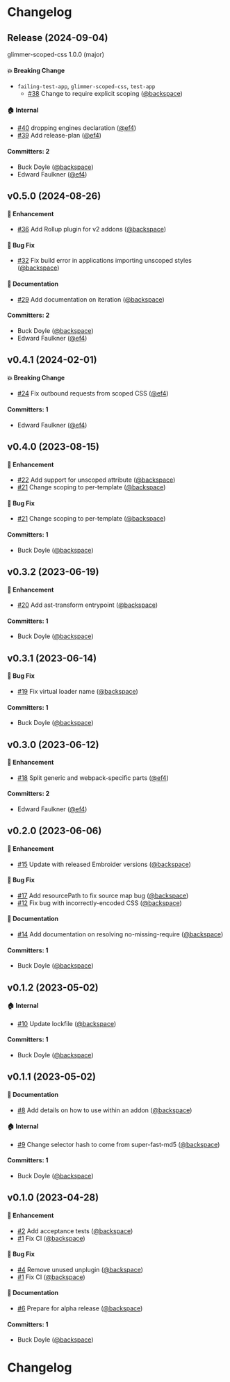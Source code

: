 # Changelog

## Release (2024-09-04)

glimmer-scoped-css 1.0.0 (major)

#### :boom: Breaking Change
* `failing-test-app`, `glimmer-scoped-css`, `test-app`
  * [#38](https://github.com/cardstack/glimmer-scoped-css/pull/38) Change to require explicit scoping ([@backspace](https://github.com/backspace))

#### :house: Internal
* [#40](https://github.com/cardstack/glimmer-scoped-css/pull/40) dropping engines declaration ([@ef4](https://github.com/ef4))
* [#39](https://github.com/cardstack/glimmer-scoped-css/pull/39) Add release-plan ([@ef4](https://github.com/ef4))

#### Committers: 2
- Buck Doyle ([@backspace](https://github.com/backspace))
- Edward Faulkner ([@ef4](https://github.com/ef4))









## v0.5.0 (2024-08-26)

#### :rocket: Enhancement
* [#36](https://github.com/cardstack/glimmer-scoped-css/pull/36) Add Rollup plugin for v2 addons ([@backspace](https://github.com/backspace))

#### :bug: Bug Fix
* [#32](https://github.com/cardstack/glimmer-scoped-css/pull/32) Fix build error in applications importing unscoped styles ([@backspace](https://github.com/backspace))

#### :memo: Documentation
* [#29](https://github.com/cardstack/glimmer-scoped-css/pull/29) Add documentation on iteration ([@backspace](https://github.com/backspace))

#### Committers: 2
- Buck Doyle ([@backspace](https://github.com/backspace))
- Edward Faulkner ([@ef4](https://github.com/ef4))


## v0.4.1 (2024-02-01)

#### :boom: Breaking Change
* [#24](https://github.com/cardstack/glimmer-scoped-css/pull/24) Fix outbound requests from scoped CSS ([@ef4](https://github.com/ef4))

#### Committers: 1
- Edward Faulkner ([@ef4](https://github.com/ef4))

## v0.4.0 (2023-08-15)

#### :rocket: Enhancement
* [#22](https://github.com/cardstack/glimmer-scoped-css/pull/22) Add support for unscoped attribute ([@backspace](https://github.com/backspace))
* [#21](https://github.com/cardstack/glimmer-scoped-css/pull/21) Change scoping to per-template ([@backspace](https://github.com/backspace))

#### :bug: Bug Fix
* [#21](https://github.com/cardstack/glimmer-scoped-css/pull/21) Change scoping to per-template ([@backspace](https://github.com/backspace))

#### Committers: 1
- Buck Doyle ([@backspace](https://github.com/backspace))


## v0.3.2 (2023-06-19)

#### :rocket: Enhancement
* [#20](https://github.com/cardstack/glimmer-scoped-css/pull/20) Add ast-transform entrypoint ([@backspace](https://github.com/backspace))

#### Committers: 1
- Buck Doyle ([@backspace](https://github.com/backspace))


## v0.3.1 (2023-06-14)

#### :bug: Bug Fix
* [#19](https://github.com/cardstack/glimmer-scoped-css/pull/19) Fix virtual loader name ([@backspace](https://github.com/backspace))

#### Committers: 1
- Buck Doyle ([@backspace](https://github.com/backspace))


## v0.3.0 (2023-06-12)

#### :rocket: Enhancement
* [#18](https://github.com/cardstack/glimmer-scoped-css/pull/18) Split generic and webpack-specific parts ([@ef4](https://github.com/ef4))

#### Committers: 2
- Edward Faulkner ([@ef4](https://github.com/ef4))


## v0.2.0 (2023-06-06)

#### :rocket: Enhancement
* [#15](https://github.com/cardstack/glimmer-scoped-css/pull/15) Update with released Embroider versions ([@backspace](https://github.com/backspace))

#### :bug: Bug Fix
* [#17](https://github.com/cardstack/glimmer-scoped-css/pull/17) Add resourcePath to fix source map bug ([@backspace](https://github.com/backspace))
* [#12](https://github.com/cardstack/glimmer-scoped-css/pull/12) Fix bug with incorrectly-encoded CSS ([@backspace](https://github.com/backspace))

#### :memo: Documentation
* [#14](https://github.com/cardstack/glimmer-scoped-css/pull/14) Add documentation on resolving no-missing-require ([@backspace](https://github.com/backspace))

#### Committers: 1
- Buck Doyle ([@backspace](https://github.com/backspace))


## v0.1.2 (2023-05-02)

#### :house: Internal
* [#10](https://github.com/cardstack/glimmer-scoped-css/pull/10) Update lockfile ([@backspace](https://github.com/backspace))

#### Committers: 1
- Buck Doyle ([@backspace](https://github.com/backspace))


## v0.1.1 (2023-05-02)

#### :memo: Documentation
* [#8](https://github.com/cardstack/glimmer-scoped-css/pull/8) Add details on how to use within an addon ([@backspace](https://github.com/backspace))

#### :house: Internal
* [#9](https://github.com/cardstack/glimmer-scoped-css/pull/9) Change selector hash to come from super-fast-md5 ([@backspace](https://github.com/backspace))

#### Committers: 1
- Buck Doyle ([@backspace](https://github.com/backspace))


## v0.1.0 (2023-04-28)

#### :rocket: Enhancement
* [#2](https://github.com/cardstack/glimmer-scoped-css/pull/2) Add acceptance tests ([@backspace](https://github.com/backspace))
* [#1](https://github.com/cardstack/glimmer-scoped-css/pull/1) Fix CI ([@backspace](https://github.com/backspace))

#### :bug: Bug Fix
* [#4](https://github.com/cardstack/glimmer-scoped-css/pull/4) Remove unused unplugin ([@backspace](https://github.com/backspace))
* [#1](https://github.com/cardstack/glimmer-scoped-css/pull/1) Fix CI ([@backspace](https://github.com/backspace))

#### :memo: Documentation
* [#6](https://github.com/cardstack/glimmer-scoped-css/pull/6) Prepare for alpha release ([@backspace](https://github.com/backspace))

#### Committers: 1
- Buck Doyle ([@backspace](https://github.com/backspace))

# Changelog
